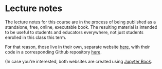 # Lecture notes
The lecture notes for this course are in the process of being published as a standalone, free, online, executable book.  The resulting material is intended to be useful to students and educators everywhere, not just students enrolled in this class this term.

For that reason, those live in their own, separate website [here](https://spencerahill.github.io/stat-methods-book), with their code in a corresponding Github repository [here](https://github.com/spencerahill/stat-methods-book).

(In case you're interested, both websites are created using [Jupyter Book](https://jupyterbook.org/).
